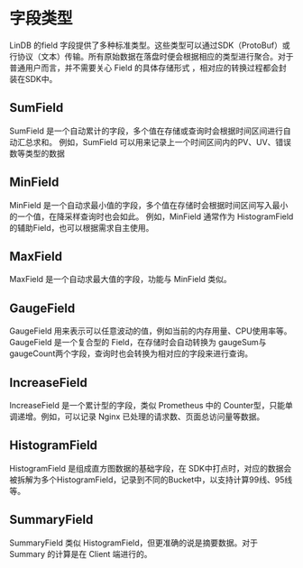 # 字段类型

LinDB 的field 字段提供了多种标准类型。这些类型可以通过SDK（ProtoBuf）或行协议（文本）传输。所有原始数据在落盘时便会根据相应的类型进行聚合。对于普通用户而言，并不需要关心 Field 的具体存储形式
，相对应的转换过程都会封装在SDK中。

## SumField
SumField 是一个自动累计的字段，多个值在存储或查询时会根据时间区间进行自动汇总求和。
例如，SumField 可以用来记录上一个时间区间内的PV、UV、错误数等类型的数据

## MinField
MinField 是一个自动求最小值的字段，多个值在存储时会根据时间区间写入最小的一个值，在降采样查询时也会如此。
例如，MinField 通常作为 HistogramField 的辅助Field，也可以根据需求自主使用。

## MaxField
MaxField 是一个自动求最大值的字段，功能与 MinField 类似。

## GaugeField 
GaugeField 用来表示可以任意波动的值，例如当前的内存用量、CPU使用率等。
GaugeField 是一个复合型的 Field，在存储时会自动转换为 gaugeSum与gaugeCount两个字段，查询时也会转换为相对应的字段来进行查询。

## IncreaseField
IncreaseField 是一个累计型的字段，类似 Prometheus 中的 Counter型，只能单调递增。例如，可以记录 Nginx 已处理的请求数、页面总访问量等数据。


## HistogramField
HistogramField 是组成直方图数据的基础字段，在 SDK中打点时，对应的数据会被拆解为多个HistogramField，记录到不同的Bucket中，以支持计算99线、95线等。

## SummaryField
SummaryField 类似 HistogramField，但更准确的说是摘要数据。对于 Summary 的计算是在 Client 端进行的。